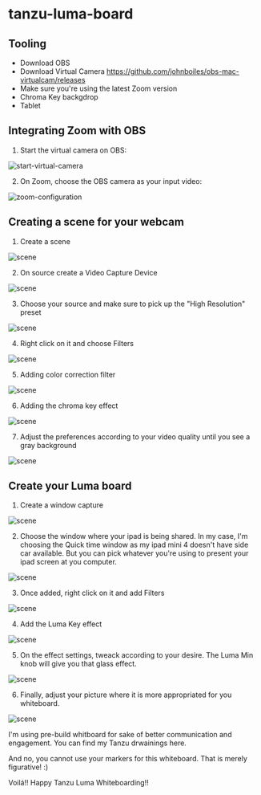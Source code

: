 # tanzu-luma-board


## Tooling

*  Download OBS
* Download Virtual Camera <https://github.com/johnboiles/obs-mac-virtualcam/releases>
* Make sure you're using the latest Zoom version
* Chroma Key backgdrop
* Tablet

## Integrating Zoom with OBS


1. Start the virtual camera on OBS:

![start-virtual-camera](https://github.com/dambor/tanzu-luma-board/blob/master/pictures/start-virtual-cam.png?raw=true)

2. On Zoom, choose the OBS camera as your input video:
 
![zoom-configuration](https://github.com/dambor/tanzu-luma-board/blob/master/pictures/zoom-configuration.png?raw=true)

## Creating a scene for your webcam

1. Create a scene

![scene](https://github.com/dambor/tanzu-luma-board/blob/master/pictures/scene-luma.png?raw=true)

2. On source create a Video Capture Device

![scene](https://github.com/dambor/tanzu-luma-board/blob/master/pictures/video-capture.png?raw=true)

3. Choose your source and make sure to pick up the "High Resolution" preset

![scene](https://github.com/dambor/tanzu-luma-board/blob/master/pictures/device.png?raw=true)

4. Right click on it and choose Filters

![scene](https://github.com/dambor/tanzu-luma-board/blob/master/pictures/filters.png?raw=true)

5. Adding color correction filter

![scene](https://github.com/dambor/tanzu-luma-board/blob/master/pictures/color-correction.png?raw=true)

6. Adding the chroma key effect

![scene](https://github.com/dambor/tanzu-luma-board/blob/master/pictures/chroma-key.png?raw=true)

7. Adjust the preferences according to your video quality until you see a gray background

![scene](https://github.com/dambor/tanzu-luma-board/blob/master/pictures/final-result.png?raw=true)

## Create your Luma board

1. Create a window capture

![scene](https://github.com/dambor/tanzu-luma-board/blob/master/pictures/window-capture.png?raw=true)

2. Choose the window where your ipad is being shared. In my case, I'm choosing the Quick time window as my ipad mini 4 doesn't have side car available. But you can pick whatever you're using to present your ipad screen at you computer.

![scene](https://github.com/dambor/tanzu-luma-board/blob/master/pictures/quick-time.png?raw=true)


3. Once added, right click on it and add Filters

![scene](https://github.com/dambor/tanzu-luma-board/blob/master/pictures/filters-2.png?raw=true)

4. Add the Luma Key effect

![scene](https://github.com/dambor/tanzu-luma-board/blob/master/pictures/luma-key-effect.png?raw=true)

5. On the effect settings, tweack according to your desire. The Luma Min knob will give you that glass effect.

![scene](https://github.com/dambor/tanzu-luma-board/blob/master/pictures/luma-min.png?raw=true)

6. Finally, adjust your picture where it is more appropriated for you whiteboard.

![scene](https://github.com/dambor/tanzu-luma-board/blob/master/pictures/tsm.png?raw=true)

I'm using pre-build whitboard for sake of better communication and engagement. You can find my Tanzu drwainings here.

And no, you cannot use your markers for this whiteboard. That is merely figurative! :) 

Voilá!! Happy Tanzu Luma Whiteboarding!!
